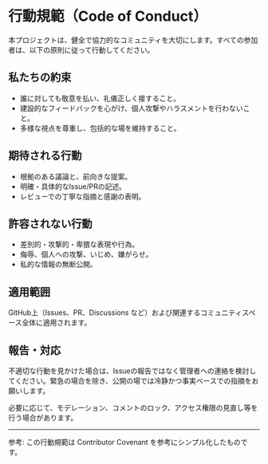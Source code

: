 # 行動規範（Code of Conduct）

本プロジェクトは、健全で協力的なコミュニティを大切にします。すべての参加者は、以下の原則に従って行動してください。

## 私たちの約束

- 誰に対しても敬意を払い、礼儀正しく接すること。
- 建設的なフィードバックを心がけ、個人攻撃やハラスメントを行わないこと。
- 多様な視点を尊重し、包括的な場を維持すること。

## 期待される行動

- 根拠のある議論と、前向きな提案。
- 明確・具体的なIssue/PRの記述。
- レビューでの丁寧な指摘と感謝の表明。

## 許容されない行動

- 差別的・攻撃的・卑猥な表現や行為。
- 侮辱、個人への攻撃、いじめ、嫌がらせ。
- 私的な情報の無断公開。

## 適用範囲

GitHub上（Issues、PR、Discussions など）および関連するコミュニティスペース全体に適用されます。

## 報告・対応

不適切な行動を見かけた場合は、Issueの報告ではなく管理者への連絡を検討してください。緊急の場合を除き、公開の場では冷静かつ事実ベースでの指摘をお願いします。

必要に応じて、モデレーション、コメントのロック、アクセス権限の見直し等を行う場合があります。

---

参考: この行動規範は Contributor Covenant を参考にシンプル化したものです。

